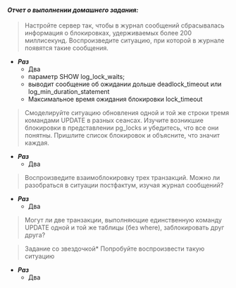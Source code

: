 #### *Отчет о выполнении домашнего задания:*


> Настройте сервер так, чтобы в журнал сообщений сбрасывалась информация о блокировках, удерживаемых более 200 миллисекунд. Воспроизведите ситуацию, при которой в журнале появятся такие сообщения.
  * **_Раз_** 
    * Два
    * параметр SHOW log_lock_waits;
    * выводит сообщение об ожидании дольше deadlock_timeout или log_min_duration_statement
    * Максимальное время ожидания блокировки lock_timeout


> Смоделируйте ситуацию обновления одной и той же строки тремя командами UPDATE в разных сеансах. Изучите возникшие блокировки в представлении pg_locks и убедитесь, что все они понятны. Пришлите список блокировок и объясните, что значит каждая.
  * **_Раз_** 
    * Два


> Воспроизведите взаимоблокировку трех транзакций. Можно ли разобраться в ситуации постфактум, изучая журнал сообщений?
  * **_Раз_** 
    * Два


> Могут ли две транзакции, выполняющие единственную команду UPDATE одной и той же таблицы (без where), заблокировать друг друга?


> Задание со звездочкой*
> Попробуйте воспроизвести такую ситуацию
  * **_Раз_** 
    * Два
